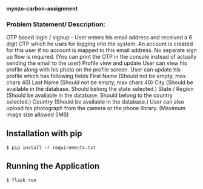 #### mynzo-carbon-assignment

### Problem Statement/ Description:

OTP based login / signup - User enters his email address and received a 6 digit OTP which he uses for logging into the system. An account is created for this user if no account is mapped to this email address. No separate sign up flow is required. (You can print the OTP in the console instead of actually sending the email to the user)
Profile view and update
User can view his profile along with his photo on the profile screen.
User can update his profile which has following fields
First Name (Should not be empty, max chars 40)
Last Name (Should not be empty, max chars 40)
City (Should be available in the database. Should belong the state selected.)
State / Region (Should be available in the database. Should belong to the country selected.)
Country (Should be available in the database.)
User can also upload his photograph from the camera or the phone library. (Maximum image size allowed 5MB)



## Installation with pip
```
$ pip install -r requirements.txt
```

## Running the Application
```
$ flask run
```
